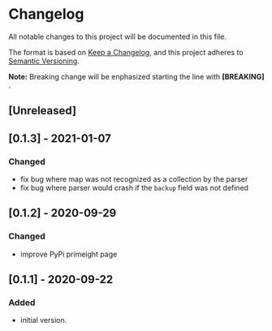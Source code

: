 # Changelog

All notable changes to this project will be documented in this file.

The format is based on [Keep a Changelog](https://keepachangelog.com/en/1.0.0/),
and this project adheres to [Semantic Versioning](https://semver.org/spec/v2.0.0.html).

**Note:** Breaking change will be enphasized starting the line with **[BREAKING]** .

## [Unreleased]

## [0.1.3] - 2021-01-07

### Changed
- fix bug where map was not recognized as a collection by the parser
- fix bug where parser would crash if the `backup` field was not defined

## [0.1.2] - 2020-09-29

### Changed
- improve PyPi primeight page

## [0.1.1] - 2020-09-22

### Added
- initial version.
